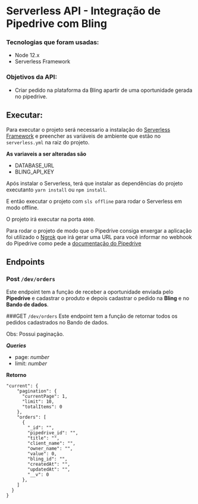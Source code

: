 # Serverless API - Integração de Pipedrive com Bling

### Tecnologias que foram usadas: 

- Node 12.x
- Serverless Framework

### Objetivos da API: 
- Criar pedido na plataforma da Bling apartir de uma oportunidade gerada no pipedrive.

## Executar: 
Para executar o projeto será necessario a instalação do [Serverless Framework](https://www.serverless.com/framework/docs/providers/aws/guide/installation/)
e preencher as variáveis de ambiente que estão no `serverless.yml` na raiz do projeto.

**As variaveis a ser alteradas são**
- DATABASE_URL
- BLING_API_KEY

Após instalar o Serverless, terá que instalar as dependências do projeto executanto `yarn install` ou `npm install`.

E então executar o projeto com `sls offline` para rodar o Serverless em modo offline.

O projeto irá executar na porta `4000`.

Para rodar o projeto de modo que o Pipedrive consiga enxergar a aplicação foi utilizado o [Ngrok](https://ngrok.com/download) que irá gerar uma URL para você informar no webhook do Pipedrive como pede a [documentação do Pipedrive](https://developers.pipedrive.com/docs/api/v1/#!/Webhooks/addWebhook)

## Endpoints

### Post `/dev/orders`
Este endpoint tem a função de receber a oportunidade enviada pelo **Pipedrive** e cadastrar o produto e depois cadastrar o pedido na
**Bling** e no **Bando de dados**.

###GET `/dev/orders`
Este endpoint tem a função de retornar todos os pedidos cadastrados no Bando de dados.

Obs: Possui paginação.

***Queries***

- page: *number*
- limit: *number*


**Retorno**
```
"current": {
    "pagination": {
      "currentPage": 1,
      "limit": 10,
      "totalItems": 0
    },
    "orders": [
      {
        "_id": "",
        "pipedrive_id": "",
        "title": "",
        "client_name": "",
        "owner_name": "",
        "value": 0,
        "bling_id": "",
        "createdAt": "",
        "updatedAt": "",
        "__v": 0
      },
    ]
  }
}
```

